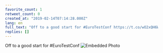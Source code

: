 ```yaml
---
favorite_count: 1
retweet_count: 0
created_at: "2019-02-14T07:14:28.000Z"
lang: en
full_text: "Off to a good start for #EuroTestConf https://t.co/wO2xQH6Wqi"
replies: []
---
```


Off to a good start for #EuroTestConf
![Embedded Photo](https://twitter-media-coderbyheart.s3.eu-north-1.amazonaws.com/1095944346405429248-DzWTkOgXgAAh2QZ.jpg)
